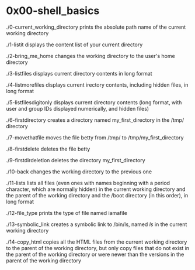 # 0x00-shell_basics

./0-current_working_directory prints the absolute path name of the current working directory

./1-listit displays the content list of your current directory

./2-bring_me_home changes the working directory to the user's home directory

./3-listfiles displays current directory contents in long format

./4-listmorefiles displays current irectory contents, including hidden files, in long format

./5-listfilesdigitonly displays current directory contents (long format, with user and group IDs displayed numerically, and hidden files)

./6-firstdirectory creates a directory named my_first_directory in the /tmp/ directory

./7-movethatfile moves the file betty from /tmp/ to /tmp/my_first_directory

./8-firstdelete deletes the file betty

./9-firstdirdeletion deletes the directory my_first_directory

./10-back changes the working directory to the previous one

./11-lists lists all files (even ones with names beginning with a period character, which are normally hidden) in the current working directory and the parent of the working directory and the /boot directory (in this order), in long format

./12-file_type prints the type of file named iamafile

./13-symbolic_link creates a symbolic link to /bin/ls, named _ls_ in the current working directory

./14-copy_html copies all the HTML files from the current working directory to the parent of the working directory, but only copy files that do not exist in the parent of the working directory or were newer than the versions in the parent of the working directory
